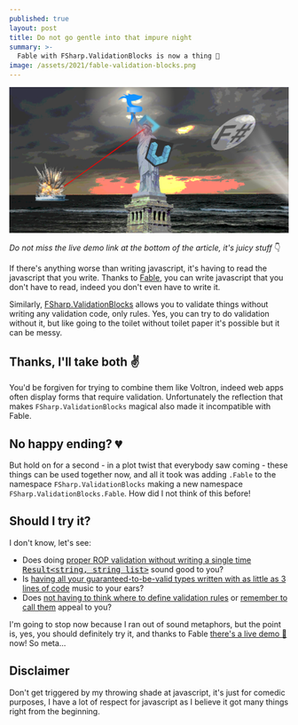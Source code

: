 ```yaml
---
published: true
layout: post
title: Do not go gentle into that impure night
summary: >-
  Fable with FSharp.ValidationBlocks is now a thing 💙
image: /assets/2021/fable-validation-blocks.png
---
```


![splash](/assets/2021/fable-validation-blocks.png)

<div class="message">
  <p>
    <i>
      Do not miss the live demo link at the bottom of the article, it's juicy stuff
    </i>👇
  </p>
</div>

If there's anything worse than writing javascript, it's having to read the javascript that you write. Thanks to [Fable](https://fable.io), you can write javascript that you don't have to read, indeed you don't even have to write it.

Similarly, [FSharp.ValidationBlocks](https://github.com/lfr/FSharp.ValidationBlocks) allows you to validate things without writing any validation code, only rules. Yes, you can try to do validation without it, but like going to the toilet without toilet paper it's possible but it can be messy.

## Thanks, I'll take both ✌

You'd be forgiven for trying to combine them like Voltron, indeed web apps often display forms that require validation. Unfortunately the reflection that makes `FSharp.ValidationBlocks` magical also made it incompatible with Fable.

## No happy ending? 💔

But hold on for a second - in a plot twist that everybody saw coming - these things can be used together now, and all it took was adding `.Fable` to the namespace `FSharp.ValidationBlocks` making a new namespace `FSharp.ValidationBlocks.Fable`. How did I not think of this before!

## Should I try it?

I don't know, let's see:

* Does doing <u>proper ROP validation without writing a single time <span style="font-family: monospace; background: #eee">Result<string, string list></span></u> sound good to you?
* Is <u>having all your guaranteed-to-be-valid types written with as little as 3 lines of code</u> music to your ears?
* Does <u>not having to think where to define validation rules</u> or <u>remember to call them</u> appeal to you?

I'm going to stop now because I ran out of sound metaphors, but the point is, yes, you should definitely try it, and thanks to Fable [there's a live demo 🎁](https://impure.fun/FSharp.ValidationBlocks/demo/) now! So meta…

## Disclaimer

Don't get triggered by my throwing shade at javascript, it's just for comedic purposes, I have a lot of respect for javascript as I believe it got many things right from the beginning.